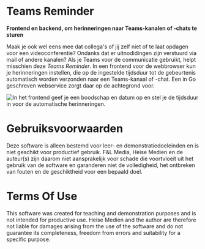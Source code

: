 # Teams Reminder

**Frontend en backend, om herinneringen naar Teams-kanalen of -chats te sturen**

Maak je ook wel eens mee dat collega's of jij zelf niet of te laat opdagen voor een videoconferentie? Ondanks dat er uitnodidingen zijn verstuurd via mail of andere kanalen? Als je Teams voor de communicatie gebruikt, helpt misschien deze *Teams Reminder*. In een frontend voor de webbrowser kun je herinneringen instellen, die op de ingestelde tijdsduur tot de gebeurtenis automatisch worden verzonden naar een Teams-kanaal of -chat. Een in Go geschreven webservice zorgt daar op de achtegrond voor.

![In het frontend geef je een boodschap en datum op en stel je de tijdsduur in voor de automatische herinneringen.](![goweb1-frontend](https://github.com/user-attachments/assets/a8478d72-9a99-422e-a759-b31d20ddf543)
)

# Gebruiksvoorwaarden

Deze software is alleen bestemd voor leer- en demonstratiedoeleinden en is niet geschikt voor productief gebruik. F&L Media, Heise Medien en de auteur(s) zijn daarom niet aansprakelijk voor schade die voortvloeit uit het gebruik van de software en garanderen niet de volledigheid, het ontbreken van fouten en de geschiktheid voor een bepaald doel.

# Terms Of Use

This software was created for teaching and demonstration purposes and is not intended for productive use. Heise Medien and the author are therefore not liable for damages arising from the use of the software and do not guarantee its completeness, freedom from errors and suitability for a specific purpose.
